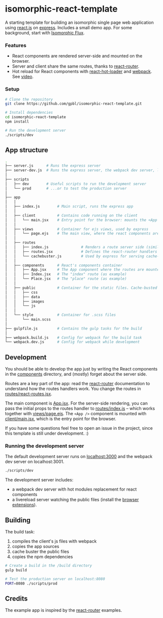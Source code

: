 # isomorphic-react-template

A starting template for building an isomorphic single page web application using [react.js](http://www.reactjs.org) on [express](http://www.expressjs.com). Includes a small demo app. For some background, start with [Isomorphic Flux](https://speakerdeck.com/mridgway/isomorphic-flux).

### Features 

* React components are rendered server-side and mounted on the browser.
* Server and client share the same routes, thanks to [react-router](https://github.com/rackt/react-router).
* Hot reload for React components with [react-hot-loader](https://github.com/gaearon/react-hot-loader) and [webpack](http://webpack.github.io). See [video](http://vimeo.com/100010922).

### Setup

```bash
# Clone the repository
git clone https://github.com/gpbl/isomorphic-react-template.git

# Install dependencies
cd isomorphic-react-template
npm install

# Run the development server
./scripts/dev
```

## App structure

```bash
.
├── server.js      # Runs the express server
├── server-dev.js  # Runs the express server, the webpack dev server, livereload, and watches for .scss changes
│
├── scripts
│   ├── dev        # Useful scripts to run the development server
│   └── prod       # ...or to test the production server
│
├── app
│   │ 
│   ├── index.js        # Main script, runs the express app
│   │ 
│   ├── client          # Contains code running on the client
│   │   └── main.jsx    # Entry point for the browser: mounts the <App /> component on document.body.
│   │ 
│   ├── views           # Container for ejs views, used by express
│   │   └── page.ejs    # The main view, where the react components are rendered.
│   │ 
│   ├── routes
│   │   ├── index.js               # Renders a route server side (similar to client/main.jsx)
│   │   ├── routes.jsx             # Defines the react-router handlers for both server and client
│   │   └── cachebuster.js         # Used by express for serving cache-busted URLs
│   │ 
│   ├── components      # React's components container
│   │   ├── App.jsx     # The App component where the routes are mounted
│   │   ├── Index.jsx   # The "index" route (as example)
│   │   └── Place.jsx   # The "place" route (as example)
│   │ 
│   ├── public          # Container for the static files. Cache-busted on build.
│   │   ├── css
│   │   ├── data
│   │   ├── images
│   │   └── js
│   │ 
│   └── style           # Container for .scss files
│       └── main.scss
│    
├── gulpfile.js         # Contains the gulp tasks for the build
│
├── webpack.build.js    # Config for webpack for the build task
└── webpack.dev.js      # Config for webpack while development

```

## Development 

You should be able to develop the app just by writing the React components in the [components](app/components) directory, and (mostly) forget about the server side.

Routes are a key part of the app: read the [react-router](https://github.com/rackt/react-router) documentation to understand how the routes handlers work. You change the routes in [routes/react-routes.jsx](app/routes/react-routes.jsx).

The main component is [App.jsx](app/components/App.jsx). For the server-side rendering, you can pass the initial props to the routes handler to [routes/index.js](app/routes/index.js) – which works together with [views/page.ejs](app/views/page.ejs). The `<App />` component is mounted with [client/main.jsx](app/client/main.jsx), which is the entry point for the browser.

If you have some questions feel free to open an issue in the project, since this template is still under development. :)

### Running the development server

The default development server runs on [localhost:3000](http://localhost:3000) and the webpack dev server on localhost:3001. 

```bash
./scripts/dev
```

The development server includes: 
* a webpack dev server with hot modules replacement for react components
* a livereload server watching the public files (install the [browser extensions](http://feedback.livereload.com/knowledgebase/articles/86242-how-do-i-install-and-use-the-browser-extensions)).

## Building

The build task:

1. compiles the client's js files with webpack
2. copies the app sources
3. cache buster the public files
4. copies the npm dependencies

```bash
# Create a build in the /build directory
gulp build

# Test the production server on localhost:8080
PORT=8080 ./scripts/prod
```

## Credits

The example app is inspired by the [react-router](https://github.com/rackt/react-router) examples.
